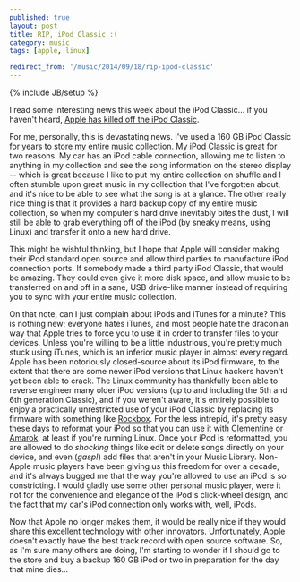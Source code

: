 ```yaml
---
published: true
layout: post
title: RIP, iPod Classic :(
category: music
tags: [apple, linux]

redirect_from: '/music/2014/09/18/rip-ipod-classic'
---
```


{% include JB/setup %}

I read some interesting news this week about the iPod Classic... if you haven't heard, [Apple has killed off the iPod Classic](http://www.latimes.com/business/hiltzik/la-fi-mh-rip-the-apple-ipod-20012014-20140911-column.html).

For me, personally, this is devastating news. I've used a 160 GB iPod Classic for years to store my entire music collection. My iPod Classic is great for two reasons. My car has an iPod cable connection, allowing me to listen to anything in my collection and see the song information on the stereo display -- which is great because I like to put my entire collection on shuffle and I often stumble upon great music in my collection that I've forgotten about, and it's nice to be able to see what the song is at a glance. The other really nice thing is that it provides a hard backup copy of my entire music collection, so when my computer's hard drive inevitably bites the dust, I will still be able to grab everything off of the iPod (by sneaky means, using Linux) and transfer it onto a new hard drive.

This might be wishful thinking, but I hope that Apple will consider making their iPod standard open source and allow third parties to manufacture iPod connection ports. If somebody made a third party iPod Classic, that would be amazing. They could even give it more disk space, and allow music to be transferred on and off in a sane, USB drive-like manner instead of requiring you to sync with your entire music collection.

On that note, can I just complain about iPods and iTunes for a minute? This is nothing new; everyone hates iTunes, and most people hate the draconian way that Apple tries to force you to use it in order to transfer files to your devices. Unless you're willing to be a little industrious, you're pretty much stuck using iTunes, which is an inferior music player in almost every regard. Apple has been notoriously closed-source about its iPod firmware, to the extent that there are some newer iPod versions that Linux hackers haven't yet been able to crack. The Linux community has thankfully been able to reverse engineer many older iPod versions (up to and including the 5th and 6th generation Classic), and if you weren't aware, it's entirely possible to enjoy a practically unrestricted use of your iPod Classic by replacing its firmware with something like [Rockbox](http://www.rockbox.org). For the less intrepid, it's pretty easy these days to reformat your iPod so that you can use it with [Clementine](http://www.clementine-player.org) or [Amarok](http://amarok.kde.org), at least if you're running Linux. Once your iPod is reformatted, you are allowed to do *shocking* things like edit or delete songs directly on your device, and even (*gasp!*) add files that aren't in your Music Library. Non-Apple music players have been giving us this freedom for over a decade, and it's always bugged me that the way you're allowed to use an iPod is so constricting. I would gladly use some other personal music player, were it not for the convenience and elegance of the iPod's click-wheel design, and the fact that my car's iPod connection only works with, well, iPods.

Now that Apple no longer makes them, it would be really nice if they would share this excellent technology with other innovators. Unfortunately, Apple doesn't exactly have the best track record with open source software. So, as I'm sure many others are doing, I'm starting to wonder if I should go to the store and buy a backup 160 GB iPod or two in preparation for the day that mine dies...
